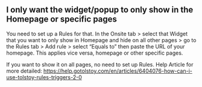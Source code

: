## I only want the widget/popup to only show in the Homepage or specific pages

You need to set up a Rules for that. In the Onsite tab > select that Widget that you want to only show in Homepage and hide on all other pages > go to the Rules tab > Add rule > select “Equals to” then paste the URL of your homepage. This applies vice versa, homepage or other specific pages.

If you want to show it on all pages, no need to set up Rules.
Help Article for more detailed: https://help.gotolstoy.com/en/articles/6404076-how-can-i-use-tolstoy-rules-triggers-2-0
